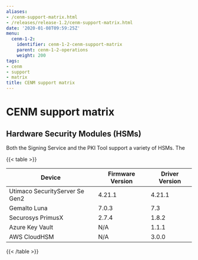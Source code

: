```yaml
---
aliases:
- /cenm-support-matrix.html
- /releases/release-1.2/cenm-support-matrix.html
date: '2020-01-08T09:59:25Z'
menu:
  cenm-1-2:
    identifier: cenm-1-2-cenm-support-matrix
    parent: cenm-1-2-operations
    weight: 200
tags:
- cenm
- support
- matrix
title: CENM support matrix
---
```



# CENM support matrix


## Hardware Security Modules (HSMs)

Both the Signing Service and the PKI Tool support a variety of HSMs. The


{{< table >}}

|Device|Firmware Version|Driver Version|
|--------------------------------|------------------|------------------|
|Utimaco SecurityServer Se Gen2|4.21.1|4.21.1|
|Gemalto Luna|7.0.3|7.3|
|Securosys PrimusX|2.7.4|1.8.2|
|Azure Key Vault|N/A|1.1.1|
|AWS CloudHSM|N/A|3.0.0|

{{< /table >}}

